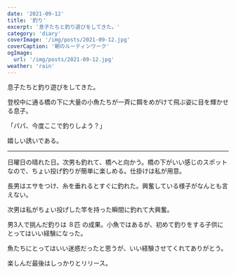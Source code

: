 ```yaml
---
date: '2021-09-12'
title: '釣り'
excerpt: '息子たちと釣り遊びをしてきた。'
category: 'diary'
coverImage: '/img/posts/2021-09-12.jpg'
coverCaption: '朝のルーティンワーク'
ogImage:
  url: '/img/posts/2021-09-12.jpg'
weather: 'rain'
---
```


息子たちと釣り遊びをしてきた。

登校中に通る橋の下に大量の小魚たちが一斉に餌をめがけて飛ぶ姿に目を輝かせる息子。

「パパ、今度ここで釣りしよう？」

嬉しい誘いである。

---

日曜日の晴れた日。次男も釣れて、橋へと向かう。橋の下がいい感じのスポットなので、ちょい投げ釣りが簡単に楽しめる。仕掛けは私が用意。

長男はエサをつけ、糸を垂れるとすぐに釣れた。興奮している様子がなんとも言えない。

次男は私がちょい投げした竿を持った瞬間に釣れて大興奮。

男3人で挑んだ釣りは ８匹 の成果。小魚ではあるが、初めて釣りをする子供にとってはいい経験になった。

魚たちにとってはいい迷惑だったと思うが、いい経験させてくれてありがとう。

楽しんだ最後はしっかりとリリース。
